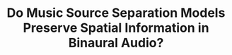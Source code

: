 ---
title: Do Music Source Separation Models Preserve Spatial Information in Binaural Audio?
excerpt: "To be presented as ISMIR 2025."
permalink: /binaural-mss-demo/
header:
  teaser: /assets/tiles/headphones.jpg
---
